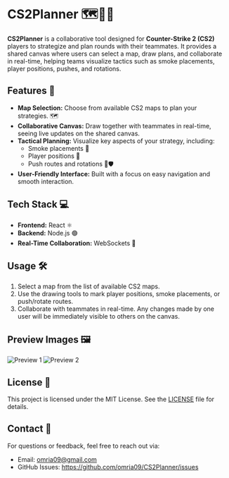# CS2Planner 🗺️💨🧠

**CS2Planner** is a collaborative tool designed for **Counter-Strike 2 (CS2)** players to strategize and plan rounds with their teammates. It provides a shared canvas where users can select a map, draw plans, and collaborate in real-time, helping teams visualize tactics such as smoke placements, player positions, pushes, and rotations.

## Features 🚀

- **Map Selection:** Choose from available CS2 maps to plan your strategies. 🗺️
- **Collaborative Canvas:** Draw together with teammates in real-time, seeing live updates on the shared canvas.
- **Tactical Planning:** Visualize key aspects of your strategy, including:
  - Smoke placements 💨
  - Player positions 👥
  - Push routes and rotations 🔄🛡
- **User-Friendly Interface:** Built with a focus on easy navigation and smooth interaction. 

## Tech Stack 💻

- **Frontend:** React ⚛️
- **Backend:** Node.js 🟢
- **Real-Time Collaboration:** WebSockets 🔗

## Usage 🛠️

1. Select a map from the list of available CS2 maps. 
2. Use the drawing tools to mark player positions, smoke placements, or push/rotate routes. 
3. Collaborate with teammates in real-time. Any changes made by one user will be immediately visible to others on the canvas. 

## Preview Images 🖼️

![Preview 1](![image](https://github.com/user-attachments/assets/7b85adc7-4f4b-403d-a4af-47f8f435852b))
![Preview 2](![image](https://github.com/user-attachments/assets/c0f4ea71-da22-44d9-877d-8c4472231fb3))

## License 📜

This project is licensed under the MIT License. See the [LICENSE](LICENSE) file for details.

## Contact 📧

For questions or feedback, feel free to reach out via:
- Email: omria09@gmail.com
- GitHub Issues: https://github.com/omria09/CS2Planner/issues
